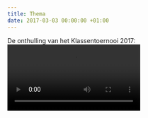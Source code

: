 ```yaml
---
title: Thema
date: 2017-03-03 00:00:00 +01:00
---
```


De onthulling van het Klassentoernooi 2017:
<video controls>
  <source src="/assets/onthulling.mp4" type="video/mp4">
</video>
